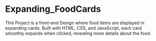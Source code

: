 # Expanding_FoodCards
This Project is a front-end Design where food items are displayed in expanding cards. Built with HTML, CSS, and JavaScript, each card smoothly expands when clicked, revealing more details about the food.
